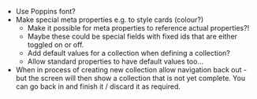 - Use Poppins font?
- Make special meta properties e.g. to style cards (colour?)
  - Make it possible for meta properties to reference actual properties?!
  - Maybe these could be special fields with fixed ids that are either toggled on or off.
  - Add default values for a collection when defining a collection?
  - Allow standard properties to have default values too...
- When in process of creating new collection allow navigation back out - but the screen will then show a collection that is not yet complete. You can go back in and finish it / discard it as required.

